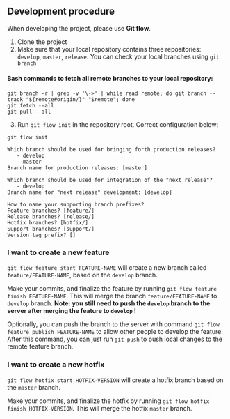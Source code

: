 ## Development procedure

When developing the project, please use **Git flow**.

1. Clone the project
2. Make sure that your local repository contains three repositories: `develop`, `master`, `release`. You can check your local branches using `git branch`

#### Bash commands to fetch all remote branches to your local repository:

```
git branch -r | grep -v '\->' | while read remote; do git branch --track "${remote#origin/}" "$remote"; done
git fetch --all
git pull --all
```

3. Run `git flow init` in the repository root. Correct configuration below:

```
git flow init

Which branch should be used for bringing forth production releases?
   - develop
   - master
Branch name for production releases: [master]

Which branch should be used for integration of the "next release"?
   - develop
Branch name for "next release" development: [develop]

How to name your supporting branch prefixes?
Feature branches? [feature/]
Release branches? [release/]
Hotfix branches? [hotfix/]
Support branches? [support/]
Version tag prefix? []
```

### I want to create a new feature

`git flow feature start FEATURE-NAME` will create a new branch called `feature/FEATURE-NAME`, based on the `develop` branch.

Make your commits, and finalize the feature by running `git flow feature finish FEATURE-NAME`. This will merge the branch `feature/FEATURE-NAME` to `develop` branch.  **Note: you still need to push the `develop` branch to the server after merging the feature to `develop` !**

Optionally, you can push the branch to the server with command `git flow feature publish FEATURE-NAME` to allow other people to develop the feature. After this command, you can just run `git push` to push local changes to the remote feature branch.

### I want to create a new hotfix

`git flow hotfix start HOTFIX-VERSION` will create a hotfix branch based on the `master` branch.

Make your commits, and finalize the hotfix by running `git flow hotfix finish HOTFIX-VERSION`. This will merge the hotfix `master` branch.